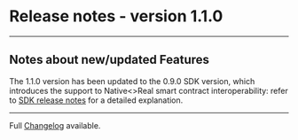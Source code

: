 # Release notes - version 1.1.0
---

## Notes about new/updated Features
The 1.1.0 version has been updated to the 0.9.0 SDK version, which introduces the support to Native<>Real smart contract interoperability: refer to [SDK release notes](https://github.com/HorizenOfficial/Sidechains-SDK/tree/master/doc/release/0.9.0.md) for a detailed explanation.

---
Full [Changelog](/CHANGELOG.md) available.